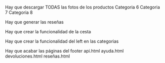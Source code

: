 Hay que descargar TODAS las fotos de los productos
    Categoria 6
    Categoria 7
    Categoria 8

Hay que generar las reseñas

Hay que crear la funcionalidad de la cesta

Hay que crear la funcionalidad del left en las categorias

Hay que acabar las páginas del footer
    api.html
    ayuda.html
    devoluciones.html
    reseñas.html